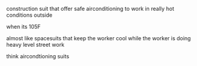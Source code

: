 construction suit that offer safe airconditioning to work in really hot conditions outside

when its 105F

almost like spacesuits that keep the worker cool while the worker is doing heavy level street work

think aircondtioning suits

